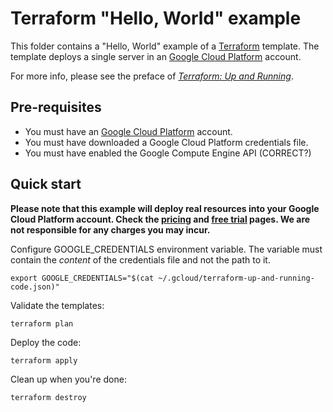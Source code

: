 # Terraform "Hello, World" example

This folder contains a "Hello, World" example of a [Terraform](https://www.terraform.io/) template. The template 
deploys a single server in an [Google Cloud Platform](https://cloud.google.com) account.

For more info, please see the preface of *[Terraform: Up and Running](http://www.terraformupandrunning.com)*.

## Pre-requisites

* You must have an [Google Cloud Platform](https://cloud.google.com/) account.
* You must have downloaded a Google Cloud Platform credentials file.
* You must have enabled the Google Compute Engine API (CORRECT?)


## Quick start

**Please note that this example will deploy real resources into your Google Cloud Platform account.
Check the [pricing](https://cloud.google.com/pricing/) and
[free trial](https://cloud.google.com/free/) pages.
We are not responsible for any charges you may incur.**

Configure GOOGLE_CREDENTIALS environment variable. The variable must contain the
*content* of the credentials file and not the path to it.

```
export GOOGLE_CREDENTIALS="$(cat ~/.gcloud/terraform-up-and-running-code.json)"
```

Validate the templates:

```
terraform plan
```

Deploy the code:

```
terraform apply
```

Clean up when you're done:

```
terraform destroy
```

